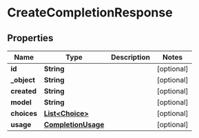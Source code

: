 

# CreateCompletionResponse


## Properties

| Name | Type | Description | Notes |
|------------ | ------------- | ------------- | -------------|
|**id** | **String** |  |  [optional] |
|**_object** | **String** |  |  [optional] |
|**created** | **String** |  |  [optional] |
|**model** | **String** |  |  [optional] |
|**choices** | [**List&lt;Choice&gt;**](Choice.md) |  |  [optional] |
|**usage** | [**CompletionUsage**](CompletionUsage.md) |  |  [optional] |



